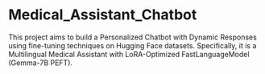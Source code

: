 # Medical_Assistant_Chatbot
This project aims to build a Personalized Chatbot with Dynamic Responses using fine-tuning techniques on Hugging Face datasets. Specifically, it is a Multilingual Medical Assistant with LoRA-Optimized FastLanguageModel (Gemma-7B PEFT). 
